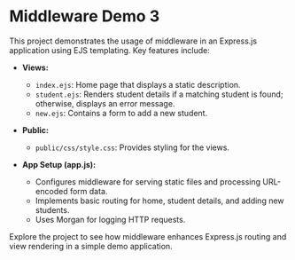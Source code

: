 # Middleware Demo 3

This project demonstrates the usage of middleware in an Express.js application using EJS templating. Key features include:

- **Views:**
  - `index.ejs`: Home page that displays a static description.
  - `student.ejs`: Renders student details if a matching student is found; otherwise, displays an error message.
  - `new.ejs`: Contains a form to add a new student.

- **Public:**
  - `public/css/style.css`: Provides styling for the views.

- **App Setup (app.js):**
  - Configures middleware for serving static files and processing URL-encoded form data.
  - Implements basic routing for home, student details, and adding new students.
  - Uses Morgan for logging HTTP requests.

Explore the project to see how middleware enhances Express.js routing and view rendering in a simple demo application.
